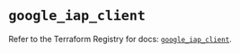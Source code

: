 # `google_iap_client`

Refer to the Terraform Registry for docs: [`google_iap_client`](https://registry.terraform.io/providers/hashicorp/google-beta/6.49.1/docs/resources/google_iap_client).
